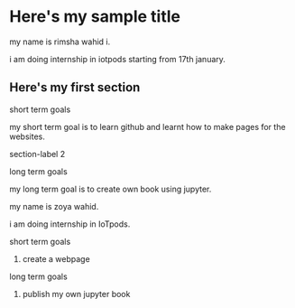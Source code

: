 # Here's my sample title

my name is rimsha wahid i.

i am doing internship in iotpods starting from 17th january. 


## Here's my first section

short term goals

my short term goal is to learn github and learnt how to make pages for the websites.

section-label 2

long term goals 

my long term goal is to create own book using jupyter. 


my name is zoya wahid.

i am doing internship in IoTpods.

short term goals

1. create a webpage

long term goals 

1. publish my own jupyter book

